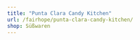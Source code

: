 ```yaml
---
title: "Punta Clara Candy Kitchen"
url: /fairhope/punta-clara-candy-kitchen/
shop: Süßwaren
---
```

